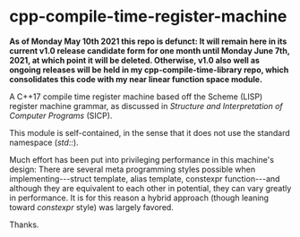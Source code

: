 # cpp-compile-time-register-machine

**As of Monday May 10th 2021 this repo is defunct: It will remain here in its current v1.0 release candidate form
for one month until Monday June 7th, 2021, at which point it will be deleted. Otherwise, v1.0 also well as ongoing
releases will be held in my cpp-compile-time-library repo, which consolidates this code with my near linear
function space module.**

A C++17 compile time register machine based off the Scheme (LISP) register machine grammar,
as discussed in *Structure and Interpretation of Computer Programs* (SICP).

This module is self-contained, in the sense that it does not use the standard namespace (*std::*).

Much effort has been put into privileging performance in this machine's design: There are several meta
programming styles possible when implementing---struct template, alias template, constexpr function---and
although they are equivalent to each other in potential, they can vary greatly in performance. 
It is for this reason a hybrid approach (though leaning toward *constexpr* style) was largely favored.

Thanks.
